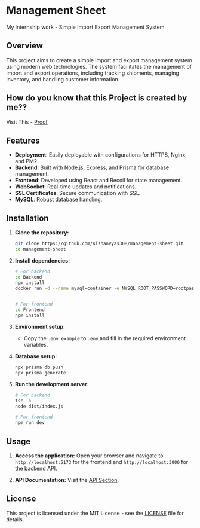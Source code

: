 # Management Sheet

My internship work - Simple Import Export Management System

## Overview

This project aims to create a simple import and export management system using modern web technologies. The system facilitates the management of import and export operations, including tracking shipments, managing inventory, and handling customer information.

## How do you know that this Project is created by me??

Visit This - [Proof](https://importexport.udhyog4.co.in/api)

## Features

- **Deployment**: Easily deployable with configurations for HTTPS, Nginx, and PM2.
- **Backend**: Built with Node.js, Express, and Prisma for database management.
- **Frontend**: Developed using React and Recoil for state management.
- **WebSocket**: Real-time updates and notifications.
- **SSL Certificates**: Secure communication with SSL.
- **MySQL**: Robust database handling.

## Installation

1. **Clone the repository:**
   ```bash
   git clone https://github.com/KishanVyas308/management-sheet.git
   cd management-sheet
   ```

2. **Install dependencies:**
   ```bash
   # For backend
   cd Backend
   npm install
   docker run -d --name mysql-container -e MYSQL_ROOT_PASSWORD=rootpassword -e MYSQL_USER=myuser -e MYSQL_PASSWORD=mypassword -e MYSQL_DATABASE=mydatabase -p 3306:3306 mysql:latest


   # For frontend
   cd Frontend
   npm install
   ```

3. **Environment setup:**
   - Copy the `.env.example` to `.env` and fill in the required environment variables.

4. **Database setup:**
   ```bash
   npx prisma db push
   npx prisma generate
   ```

5. **Run the development server:**
   ```bash
   # For backend
   tsc -b
   node dist/index.js

   # For frontend
   npm run dev
   ```

## Usage

1. **Access the application:**
   Open your browser and navigate to `http://localhost:5173` for the frontend and `http://localhost:3000` for the backend API.

2. **API Documentation:**
   Visit the [API Section](https://importexport.udhyog4.co.in/api).


## License

This project is licensed under the MIT License - see the [LICENSE](LICENSE) file for details.
